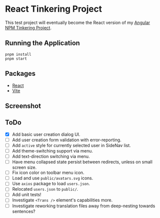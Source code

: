# React Tinkering Project

This test project will eventually become the React version of my [Angular NPM Tinkering Project](https://github.com/Josh015/angular-npm-tinkering-project).

## Running the Application

```shell
pnpm install
pnpm start
```

## Packages

- [React](https://react.dev/)
- [Vite](https://vitejs.dev/)

## Screenshot

<!-- ![Angular NPM Tinkering Project Preview](screenshots/preview.png) -->

## ToDo

- [x] Add basic user creation dialog UI.
- [ ] Add user creation form validation with error-reporting.
- [ ] Add `active` style for currently selected user in SideNav list.
- [ ] Add theme-switching support via menu.
- [ ] Add text-direction switching via menu.
- [ ] Have menu collapsed state persist between redirects, unless on small screen size.
- [ ] Fix icon color on toolbar menu icon.
- [ ] Load and use `public/avatars.svg` icons.
- [ ] Use `axios` package to load `users.json`.
- [ ] Relocated `users.json` to `public/`.
- [ ] Add unit tests!
- [ ] Investigate `<Trans />` element's capabilities more.
- [ ] Investigate reworking translation files away from deep-nesting towards sentences?
